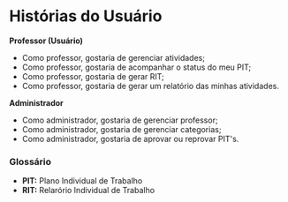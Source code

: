 # Histórias do Usuário

**Professor (Usuário)**  
- Como professor, gostaria de gerenciar atividades;  
- Como professor, gostaria de acompanhar o status do meu PIT;  
- Como professor, gostaria de gerar RIT;
- Como professor, gostaria de gerar um relatório das minhas atividades.      

**Administrador**  
- Como administrador, gostaria de gerenciar professor;      
- Como administrador, gostaria de gerenciar categorias;    
- Como administrador, gostaria de aprovar ou reprovar PIT's.  



### Glossário  
- **PIT:** Plano Individual de Trabalho
- **RIT:** Relarório Individual de Trabalho 


